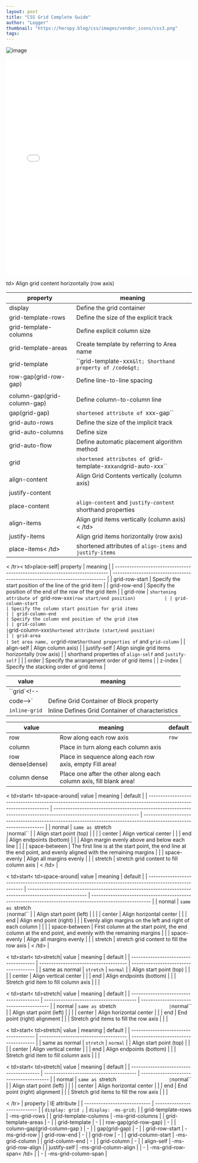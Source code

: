 ```yaml
---
layout: post
title: "CSS Grid Complete Guide"
author: "Logger"
thumbnail: "https://heropy.blog/css/images/vendor_icons/css3.png"
tags: 
---
```



![image](https://heropy.blog/css/images/vendor_icons/css3.png)

<iframe height="585" style="width:100%" scrolling="no" title="Heropy CSS Grid Sample" src="//codepen.io/heropark/embed/ExYKWrR/?height=585&amp;theme-id=0&amp;default-tab=css,result" frameborder="no" allowtransparency="true" allowfullscreen=""><br>See the Pen <a href="https://codepen.io/heropark/pen/ExYKWrR/" target="_blank" rel="noopener">Heropy CSS Grid Sample</a> by park young woong<br>(<a href="https://codepen.io/heropark" target="_blank" rel="noopener">@heropark</a>) on <a href="https://codepen.io" target="_blank" rel="noopener">CodePen</a>.<br></iframe>

 td> <t d="">Align grid content horizontally (row axis)</t>

| property                                                            | meaning                                                             |
| ------------------------------------------------------------------- | ------------------------------------------------------------------- |
| display                                                             | Define the grid container                                           |
| grid-template-rows                                                  | Define the size of the explicit track                               |
| grid-template-columns                                               | Define explicit column size                                         |
| grid-template-areas<!-- td-->                                       | Create template by referring to Area name                           |
| grid-template                                                       | ``grid-template-xxx`&lt; Shorthand property of /code&gt;`           |
| row-gap(grid-row-gap)                                               | Define line-to-line spacing                                         |
|                                                                     |                                                                     |
| column-gap(grid-column-gap)                                         | Define column-to-column line                                        |
| gap(grid-gap)                                                       | `shortened attribute of `xxx-gap``                                  |
| grid-auto-rows                                                      | Define the size of the implicit track                               |
| grid-auto-columns                                                   | Define size                                                         |
| grid-auto-flow                                                      | Define automatic placement algorithm method                         |
| grid                                                                | `shortened attributes of `grid-template-xxx`` and ``grid-auto-xxx`` |
| align-content                                                       | Align Grid Contents vertically (column axis)                        |
| justify-content                                                     |                                                                     |
| place-content                                                       | ``align-content`` and ``justify-content`` shorthand properties      |
| align-items                                                         | Align grid items vertically (column axis)< /td>                     |
| justify-items                                                       | Align grid items horizontally (row axis)                            |
| place-items< /td>                                                   | shortened attributes of ``align-items`` and ``justify-items``       |



< /tr>< td>place-self| property                                                                    | meaning                                                                     |
| --------------------------------------------------------------------------- | --------------------------------------------------------------------------- |
| grid-row-start                                                              | Specify the start position of the line of the grid item                     |
| grid-row-end                                                                | Specify the position of the end of the row of the grid item                 |
| grid-row                                                                    | `shortening attribute of `grid-row-xxx`` (row start/end position)           |
| grid-column-start                                                           | Specify the column start position for grid items                            |
| grid-column-end                                                             | Specify the column end position of the grid item                            |
| grid-column                                                                 | ``grid-column-xxx`` Shortened attribute (start/end position)                |
| grid-area                                                                   | Set area name, or ``grid-row` Shorthand properties of ` and ``grid-column`` |
| align-self                                                                  | Align column axis)                                                          |
| justify-self                                                                | Align single grid items horizontally (row axis)                             |
| shorthand properties of ``align-self`` and ``justify-self``                 |                                                                             |
| order                                                                       | Specify the arrangement order of grid items                                 |
| z-index                                                                     | Specify the stacking order of grid items                                    |



| value                                            | meaning                                          |
| ------------------------------------------------ | ------------------------------------------------ |
| ``grid`<!--
 code-->`                            | Define Grid Container of Block property          |
| ``inline-grid``                                  | Inline Defines Grid Container of characteristics |



| value                                                              | meaning                                                            | default                                                            |
| ------------------------------------------------------------------ | ------------------------------------------------------------------ | ------------------------------------------------------------------ |
| row                                                                | Row along each row axis                                            | ``row``                                                            |
| column                                                             | Place in turn along each column axis                               |                                                                    |
| row dense(dense)                                                   | Place in sequence along each row axis, empty Fill area!            |                                                                    |
| column dense                                                       | Place one after the other along each column axis, fill blank area! |                                                                    |



< td>start< td>space-around| value                                                                                                              | meaning                                                                                                            | default                                                                                                            |
| ------------------------------------------------------------------------------------------------------------------ | ------------------------------------------------------------------------------------------------------------------ | ------------------------------------------------------------------------------------------------------------------ |
| normal                                                                                                             | `same as `stretch``                                                                                                | ``normal``                                                                                                         |
| Align start point (top)                                                                                            |                                                                                                                    |                                                                                                                    |
| center                                                                                                             | Align vertical center                                                                                              |                                                                                                                    |
| end                                                                                                                | Align endpoints (bottom)                                                                                           |                                                                                                                    |
| Align margin evenly above and below each line                                                                      |                                                                                                                    |                                                                                                                    |
| space-between                                                                                                      | The first line is at the start point, the end line at the end point, and evenly aligned with the remaining margins |                                                                                                                    |
| space-evenly                                                                                                       | Align all margins evenly                                                                                           |                                                                                                                    |
| stretch                                                                                                            | stretch grid content to fill column axis                                                                           | < /td>                                                                                                             |



< td>start< td>space-around| value                                                                                                   | meaning                                                                                                 | default                                                                                                 |
| ------------------------------------------------------------------------------------------------------- | ------------------------------------------------------------------------------------------------------- | ------------------------------------------------------------------------------------------------------- |
| normal                                                                                                  | `same as `stretch``                                                                                     | ``normal``                                                                                              |
| Align start point (left)                                                                                |                                                                                                         |                                                                                                         |
| center                                                                                                  | Align horizontal center                                                                                 |                                                                                                         |
| end                                                                                                     | Align end point (right)                                                                                 |                                                                                                         |
| Evenly align margins on the left and right of each column                                               |                                                                                                         |                                                                                                         |
| space-between                                                                                           | First column at the start point, the end column at the end point, and evenly with the remaining margins |                                                                                                         |
| space-evenly                                                                                            | Align all margins evenly                                                                                |                                                                                                         |
| stretch                                                                                                 | stretch grid content to fill the row axis                                                               | < /td>                                                                                                  |



< td>start< td>stretch| value                                 | meaning                               | default                               |
| ------------------------------------- | ------------------------------------- | ------------------------------------- |
| same as normal                        | ``stretch``                           | ``normal``                            |
| Align start point (top)               |                                       |                                       |
| center                                | Align vertical center                 |                                       |
| end                                   | Align endpoints (bottom)              |                                       |
| Stretch grid item to fill column axis |                                       |                                       |



< td>start< td>stretch| value                                   | meaning                                 | default                                 |
| --------------------------------------- | --------------------------------------- | --------------------------------------- |
| normal                                  | `same as `stretch``                     | ``normal``                              |
| Align start point (left)                |                                         |                                         |
| center                                  | Align horizontal center                 |                                         |
| end                                     | End point (right) alignment             |                                         |
| Stretch grid items to fill the row axis |                                         |                                         |



< td>start< td>stretch| value                                 | meaning                               | default                               |
| ------------------------------------- | ------------------------------------- | ------------------------------------- |
| same as normal                        | ``stretch``                           | ``normal``                            |
| Align start point (top)               |                                       |                                       |
| center                                | Align vertical center                 |                                       |
| end                                   | Align endpoints (bottom)              |                                       |
| Stretch grid item to fill column axis |                                       |                                       |



< td>start< td>stretch| value                                   | meaning                                 | default                                 |
| --------------------------------------- | --------------------------------------- | --------------------------------------- |
| normal                                  | `same as `stretch``                     | ``normal``                              |
| Align start point (left)                |                                         |                                         |
| center                                  | Align horizontal center                 |                                         |
| end                                     | End point (right) alignment             |                                         |
| Stretch grid items to fill the row axis |                                         |                                         |



< /tr> | property                     | IE attribute                 |
| ---------------------------- | ---------------------------- |
| ``display: grid ;``          | ``display: -ms-grid;``       |
| grid-template-rows<!-- td--> | \-ms-grid-rows               |
| grid-template-columns        | \-ms-grid-columns            |
| grid-template-areas          | \-                           |
| grid-template                | \-                           |
| row-gap(grid-row-gap)        | \-                           |
| column-gap(grid-column-gap ) | \-                           |
| gap(grid-gap)                | \-                           |
| grid-row-start               | \-ms-grid-row                |
| grid-row-end                 | \-                           |
| grid-row                     | \-                           |
| grid-column-start            | \-ms- grid-column            |
| grid-column-end              | \-                           |
| grid-column                  | \-                           |
| align-self                   | \-ms-grid-row-align          |
| justify-self                 | \-ms-grid-column-align       |
| \-                           | \-ms-grid-row-span< /td>     |
| \-                           | \-ms-grid-column-span        |

